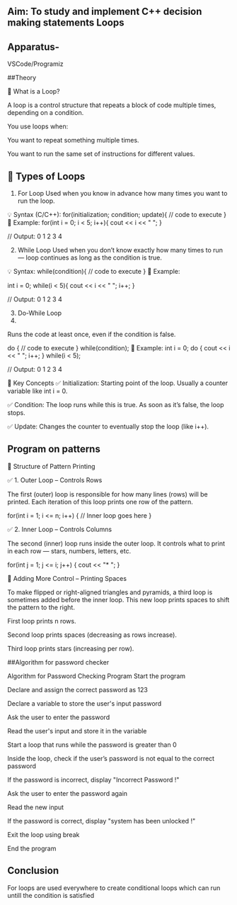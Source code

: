 ## Aim: To study and implement C++ decision making statements Loops

## Apparatus-
VSCode/Programiz

##Theory 

📌 What is a Loop?

A loop is a control structure that repeats a block of code multiple times, depending on a condition.

You use loops when:

You want to repeat something multiple times.

You want to run the same set of instructions for different values.

## 🔄 Types of Loops
1. For Loop
Used when you know in advance how many times you want to run the loop.

💡 Syntax (C/C++):
for(initialization; condition; update){
    // code to execute
}
🔹 Example:
for(int i = 0; i < 5; i++){
    cout << i << " ";
}

// Output: 0 1 2 3 4


2. While Loop
Used when you don’t know exactly how many times to run — loop continues as long as the condition is true.

💡 Syntax:
while(condition){
    // code to execute
}
🔹 Example:

int i = 0;
while(i < 5){
    cout << i << " ";
    i++;
}


// Output: 0 1 2 3 4


3. Do-While Loop
4. 
Runs the code at least once, even if the condition is false.

do {
    // code to execute
} while(condition);
🔹 Example:
int i = 0;
do {
    cout << i << " ";
    i++;
} while(i < 5);


// Output: 0 1 2 3 4


🧠 Key Concepts
✅ Initialization:
Starting point of the loop. Usually a counter variable like int i = 0.

✅ Condition:
The loop runs while this is true. As soon as it’s false, the loop stops.

✅ Update:
Changes the counter to eventually stop the loop (like i++).

## Program on patterns

🔁 Structure of Pattern Printing


✅ 1. Outer Loop – Controls Rows

The first (outer) loop is responsible for how many lines (rows) will be printed. Each iteration of this loop prints one row of the pattern.

for(int i = 1; i <= n; i++) {
    // Inner loop goes here
}


✅ 2. Inner Loop – Controls Columns

The second (inner) loop runs inside the outer loop. It controls what to print in each row — stars, numbers, letters, etc.

for(int j = 1; j <= i; j++) {
    cout << "* ";
}


🔄 Adding More Control – Printing Spaces

To make flipped or right-aligned triangles and pyramids, a third loop is sometimes added before the inner loop. This new loop prints spaces to shift the pattern to the right.


First loop prints n rows.

Second loop prints spaces (decreasing as rows increase).

Third loop prints stars (increasing per row).

##Algorithm for password checker

Algorithm for Password Checking Program
Start the program

Declare and assign the correct password as 123

Declare a variable to store the user's input password

Ask the user to enter the password

Read the user's input and store it in the variable

Start a loop that runs while the password is greater than 0

Inside the loop, check if the user’s password is not equal to the correct password

If the password is incorrect, display "Incorrect Password !"

Ask the user to enter the password again

Read the new input

If the password is correct, display "system has been unlocked !"

Exit the loop using break

End the program



## Conclusion

For loops are used everywhere to create conditional loops which can run untill the condition is satisfied


